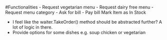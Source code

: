 ﻿#Functionalities
	- Request vegetarian menu
	- Request dairy free menu
	- Request menu category
	- Ask for bill 
	- Pay bill 
Mark Item as In Stock

- I feel like the waiter.TakeOrder() method should be abstracted further? A lot of logic in there.
- Provide options for some dishes e.g. soup chicken or vegetarian
